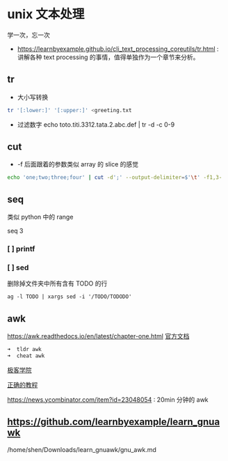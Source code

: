 # unix 文本处理

学一次，忘一次

- https://learnbyexample.github.io/cli_text_processing_coreutils/tr.html : 讲解各种 text processing 的事情，值得单独作为一个章节来分析。

## tr

- 大小写转换
```sh
tr '[:lower:]' '[:upper:]' <greeting.txt
```

- 过滤数字
echo toto.titi.3312.tata.2.abc.def | tr -d -c 0-9

## cut

- -f 后面跟着的参数类似 array 的 slice 的感觉
```sh
echo 'one;two;three;four' | cut -d';' --output-delimiter=$'\t' -f1,3-
```

## seq

类似 python 中的 range

seq 3

### [ ] printf

### [ ] sed
删除掉文件夹中所有含有 TODO 的行
```txt
ag -l TODO | xargs sed -i '/TODO/TODODO'
```

## awk

https://awk.readthedocs.io/en/latest/chapter-one.html
[官方文档](https://www.gnu.org/software/gawk/manual/gawk.html)


```txt
➜  tldr awk
➜  cheat awk
```

[极客学院](http://wiki.jikexueyuan.com/project/awk/)

[正确的教程](https://gregable.com/2010/09/why-you-should-know-just-little-awk.html)

https://news.ycombinator.com/item?id=23048054 : 20min 分钟的 awk


## https://github.com/learnbyexample/learn_gnuawk

/home/shen/Downloads/learn_gnuawk/gnu_awk.md
